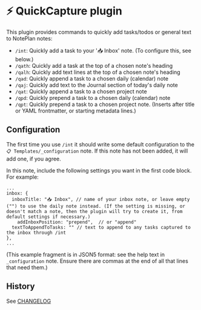 # ⚡️ QuickCapture plugin
This plugin provides commands to quickly add tasks/todos or general text to NotePlan notes:

- `/int`: Quickly add a task to your '📥 Inbox' note. (To configure this, see below.)
- `/qath`: Quickly add a task at the top of a chosen note's heading
- `/qalh`: Quickly add text lines at the top of a chosen note's heading
- `/qad`: Quickly append a task to a chosen daily (calendar) note
- `/qaj`: Quickly add text to the Journal section of today's daily note
- `/qat`: Quickly append a task to a chosen project note
- `/qpd`: Quickly prepend a task to a chosen daily (calendar) note
- `/qpt`: Quickly prepend a task to a chosen project note. (Inserts after title or YAML frontmatter, or starting metadata lines.)

## Configuration
The first time you  use `/int` it should write some default configuration to the  `📋 Templates/_configuration` note. If this note has not been added, it will add one, if you agree.

In this note, include the following settings you want in the first code block. For example:

```jsonc
...
inbox: {
  inboxTitle: "📥 Inbox", // name of your inbox note, or leave empty ("") to use the daily note instead. (If the setting is missing, or doesn't match a note, then the plugin will try to create it, from default settings if necessary.)
	addInboxPosition: "prepend",  // or "append"
  textToAppendToTasks: "" // text to append to any tasks captured to the inbox through /int
},
...
```
(This example fragment is in JSON5 format: see the help text in `_configuration` note. Ensure there are commas at the end of all that lines that need them.)

## History
See [CHANGELOG](CHANGELOG.md)
